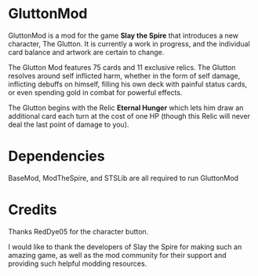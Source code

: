 # GluttonMod
GluttonMod is a mod for the game **Slay the Spire** that introduces a new character, The Glutton. It is currently a work in progress, and the individual card balance and artwork are certain to change.

The Glutton Mod features 75 cards and 11 exclusive relics. The Glutton resolves around self inflicted harm, whether in the form of self damage, inflicting debuffs on himself, filling his own deck with painful status cards, or even spending gold in combat for powerful effects.

The Glutton begins with the Relic **Eternal Hunger** which lets him draw an additional card each turn at the cost of one HP (though this Relic will never deal the last point of damage to you).

# Dependencies
BaseMod, ModTheSpire, and STSLib are all required to run GluttonMod

# Credits
Thanks RedDye05 for the character button.

I would like to thank the developers of Slay the Spire for making such an amazing game, as well as the mod community for their support and providing such helpful modding resources.
